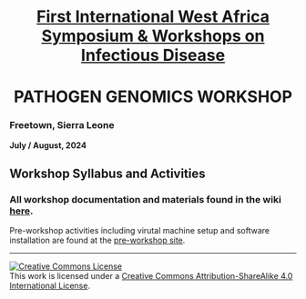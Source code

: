 <a href="https://sierraleonescience.org/" target="_blank" rel="noopener noreferrer"><h1 style="text-align: center;">First International West Africa Symposium & Workshops on Infectious Disease</h1></a>

<h1 style="text-align: center;">PATHOGEN GENOMICS WORKSHOP</h1>

### Freetown, Sierra Leone

**July / August, 2024**

## Workshop Syllabus and Activities

### All workshop documentation and materials found in the wiki [here](https://github.com/NU-CPGME/sl_workshop_2024/wiki).


Pre-workshop activities including virutal machine setup and software installation are found at the [pre-workshop site](https://github.com/NU-CPGME/sl-pre_workshop_2024/wiki).

---
<a rel="license" href="http://creativecommons.org/licenses/by-sa/4.0/"><img alt="Creative Commons License" style="border-width:0" src="https://i.creativecommons.org/l/by-sa/4.0/88x31.png" /></a><br />This work is licensed under a <a rel="license" href="http://creativecommons.org/licenses/by-sa/4.0/">Creative Commons Attribution-ShareAlike 4.0 International License</a>.